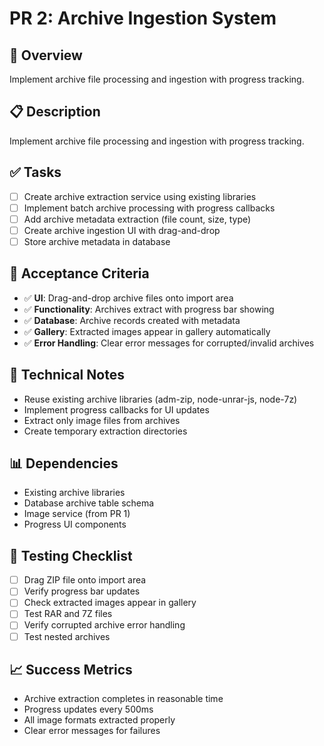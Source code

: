 # PR 2: Archive Ingestion System

## 🎯 **Overview**
Implement archive file processing and ingestion with progress tracking.

## 📋 **Description**
Implement archive file processing and ingestion with progress tracking.

## ✅ **Tasks**
- [ ] Create archive extraction service using existing libraries
- [ ] Implement batch archive processing with progress callbacks
- [ ] Add archive metadata extraction (file count, size, type)
- [ ] Create archive ingestion UI with drag-and-drop
- [ ] Store archive metadata in database

## 🧪 **Acceptance Criteria**
- ✅ **UI**: Drag-and-drop archive files onto import area
- ✅ **Functionality**: Archives extract with progress bar showing
- ✅ **Database**: Archive records created with metadata
- ✅ **Gallery**: Extracted images appear in gallery automatically
- ✅ **Error Handling**: Clear error messages for corrupted/invalid archives

## 🔧 **Technical Notes**
- Reuse existing archive libraries (adm-zip, node-unrar-js, node-7z)
- Implement progress callbacks for UI updates
- Extract only image files from archives
- Create temporary extraction directories

## 📊 **Dependencies**
- Existing archive libraries
- Database archive table schema
- Image service (from PR 1)
- Progress UI components

## 🧪 **Testing Checklist**
- [ ] Drag ZIP file onto import area
- [ ] Verify progress bar updates
- [ ] Check extracted images appear in gallery
- [ ] Test RAR and 7Z files
- [ ] Verify corrupted archive error handling
- [ ] Test nested archives

## 📈 **Success Metrics**
- Archive extraction completes in reasonable time
- Progress updates every 500ms
- All image formats extracted properly
- Clear error messages for failures
